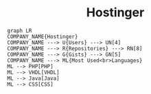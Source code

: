 <h1 align="center">Hostinger</h1>

```mermaid
graph LR
COMPANY_NAME{Hostinger}
COMPANY_NAME ---> U{Users} ---> UN[4]
COMPANY_NAME ---> R{Repositories} ---> RN[8]
COMPANY_NAME ---> G{Gists} ---> GN[5]
COMPANY_NAME ---> ML{Most Used<br>Languages}
ML --> PHP[PHP]
ML --> VHDL[VHDL]
ML --> Java[Java]
ML --> CSS[CSS]
```
